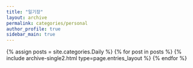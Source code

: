 ```yaml
---
title: "일기장"
layout: archive
permalink: categories/personal
author_profile: true
sidebar_main: true
---
```


{% assign posts = site.categories.Daily %}
{% for post in posts %} {% include archive-single2.html type=page.entries_layout %} {% endfor %}